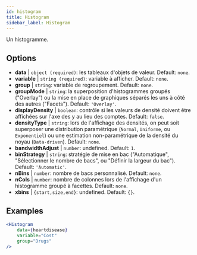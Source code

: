 ```yaml
---
id: histogram
title: Histogram
sidebar_label: Histogram
---
```


Un histogramme.

## Options

* __data__ | `object (required)`: les tableaux d'objets de valeur. Default: `none`.
* __variable__ | `string (required)`: variable à afficher. Default: `none`.
* __group__ | `string`: variable de regroupement. Default: `none`.
* __groupMode__ | `string`: la superposition d'histogrammes groupés ("Overlay") ou la mise en place de graphiques séparés les uns à côté des autres ("Facets"). Default: `'Overlay'`.
* __displayDensity__ | `boolean`: contrôle si les valeurs de densité doivent être affichées sur l'axe des y au lieu des comptes. Default: `false`.
* __densityType__ | `string`: lors de l'affichage des densités, on peut soit superposer une distribution paramétrique (`Normal`, `Uniforme`, ou `Exponentiel`) ou une estimation non-paramétrique de la densité du noyau (`Data-driven`). Default: `none`.
* __bandwidthAdjust__ | `number`: undefined. Default: `1`.
* __binStrategy__ | `string`: stratégie de mise en bac ("Automatique", "Sélectionner le nombre de bacs", ou "Définir la largeur du bac"). Default: `'Automatic'`.
* __nBins__ | `number`: nombre de bacs personnalisé. Default: `none`.
* __nCols__ | `number`: nombre de colonnes lors de l'affichage d'un histogramme groupé à facettes. Default: `none`.
* __xbins__ | `{start,size,end}`: undefined. Default: `{}`.


## Examples

```jsx live
<Histogram 
    data={heartdisease} 
    variable="Cost"
    group="Drugs"
/>
```

